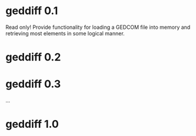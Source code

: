 # geddiff 0.1 #
Read only! Provide functionality for loading a GEDCOM file into memory and retrieving most elements in some logical manner.

# geddiff 0.2 #


# geddiff 0.3 #

...

# geddiff 1.0 #